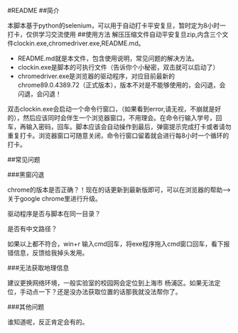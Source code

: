#README
##简介

本脚本基于python的selenium，可以用于自动打卡平安复旦，暂时定为8小时一打卡，仅供学习交流使用
##使用方法
解压压缩文件自动平安复旦zip,内含三个文件clockin.exe,chromedriver.exe,README.md。

- README.md就是本文件，包含使用说明，常见问题的解决方法。
- clockin.exe是脚本的可执行文件（告诉你个小秘密，双击就可以启动了）
- chromedriver.exe是浏览器的驱动程序，对应目前最新的chrome89.0.4389.72（正式版本），版本不对是不能够使用的，会闪退，会闪退，会闪退！

双击clockin.exe会启动一个命令行窗口，（如果看到error,请无视，不崩就是好的），然后应该同时会伴生一个浏览器窗口，不用理会。在命令行输入学号，回车，再输入密码，回车。脚本应该会自动操作到最后，弹窗提示完成打卡或者请勿重复打卡。浏览器窗口可随意关闭，命令行窗口留着就会进行每8小时一个循环的打卡。

##常见问题

###黑窗闪退

chrome的版本是否正确？！现在的话更新到最新版即可，可以在浏览器的帮助——>关于google chrome里进行升级。

驱动程序是否与脚本在同一目录？

是否有中文路径？

如果以上都不符合，win+r 输入cmd回车，将exe程序拖入cmd窗口回车，看下报错信息，反馈给我掉头发用。

###无法获取地理信息

建议更换网络环境，一般实验室的校园网会定位到上海市 杨浦区。如果无法定位，手动点一下？还是没办法获取位置的话那我就没法帮你了。

###其他问题

谁知道呢，反正肯定会有的。
